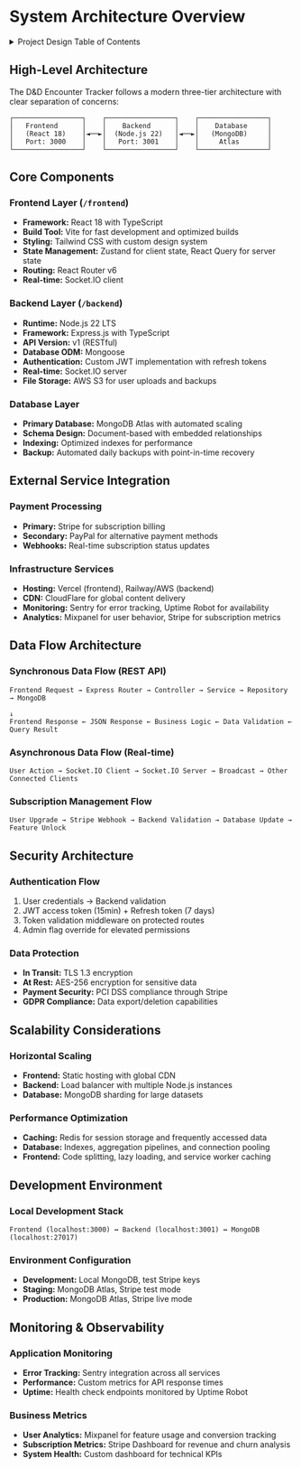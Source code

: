 # System Architecture Overview
<details>
  <summary>Project Design Table of Contents</summary>
  
- [Design Overview](./technical-design-toc.md) - Table of contents and summary
- [System Architecture Overview](./01-system-architecture.md) - High-level system design and component relationships
- [Project Structure](./02-project-structure.md) - Detailed folder organization and file layout
- [Database Design](./03-database-design.md) - MongoDB schema design and relationships
- [Backend API Design](./04-backend-api-design.md) - RESTful API v1 endpoints and specifications
- [Frontend Architecture](./05-frontend-architecture.md) - React component structure and state management
- [Authentication & Authorization](./06-auth-design.md) - JWT implementation and role-based access control
- [Subscription Management](./07-subscription-design.md) - Multi-tier subscription system and billing integration
- [Real-time Features](./08-realtime-design.md) - WebSocket implementation for live encounter tracking
- [Data Persistence Strategy](./09-data-persistence.md) - Cloud sync, offline storage, and backup systems
- [Security Implementation](./10-security-design.md) - Security measures, encryption, and compliance
- [Deployment Architecture](./11-deployment-design.md) - Infrastructure, CI/CD, and monitoring setup
- [Performance Optimization](./12-performance-design.md) - Caching, optimization, and scalability strategies
---
</details>


## High-Level Architecture

The D&D Encounter Tracker follows a modern three-tier architecture with clear separation of concerns:

```
┌─────────────────┐    ┌─────────────────┐    ┌─────────────────┐
│   Frontend      │    │    Backend      │    │    Database     │
│   (React 18)    │◄──►│  (Node.js 22)   │◄──►│   (MongoDB)     │
│   Port: 3000    │    │   Port: 3001    │    │     Atlas       │
└─────────────────┘    └─────────────────┘    └─────────────────┘
```

## Core Components

### Frontend Layer (`/frontend`)
- **Framework:** React 18 with TypeScript
- **Build Tool:** Vite for fast development and optimized builds
- **Styling:** Tailwind CSS with custom design system
- **State Management:** Zustand for client state, React Query for server state
- **Routing:** React Router v6
- **Real-time:** Socket.IO client

### Backend Layer (`/backend`)
- **Runtime:** Node.js 22 LTS
- **Framework:** Express.js with TypeScript
- **API Version:** v1 (RESTful)
- **Database ODM:** Mongoose
- **Authentication:** Custom JWT implementation with refresh tokens
- **Real-time:** Socket.IO server
- **File Storage:** AWS S3 for user uploads and backups

### Database Layer
- **Primary Database:** MongoDB Atlas with automated scaling
- **Schema Design:** Document-based with embedded relationships
- **Indexing:** Optimized indexes for performance
- **Backup:** Automated daily backups with point-in-time recovery

## External Service Integration

### Payment Processing
- **Primary:** Stripe for subscription billing
- **Secondary:** PayPal for alternative payment methods
- **Webhooks:** Real-time subscription status updates

### Infrastructure Services
- **Hosting:** Vercel (frontend), Railway/AWS (backend)
- **CDN:** CloudFlare for global content delivery
- **Monitoring:** Sentry for error tracking, Uptime Robot for availability
- **Analytics:** Mixpanel for user behavior, Stripe for subscription metrics

## Data Flow Architecture

### Synchronous Data Flow (REST API)
```
Frontend Request → Express Router → Controller → Service → Repository → MongoDB
                                                                           ↓
Frontend Response ← JSON Response ← Business Logic ← Data Validation ← Query Result
```

### Asynchronous Data Flow (Real-time)
```
User Action → Socket.IO Client → Socket.IO Server → Broadcast → Other Connected Clients
```

### Subscription Management Flow
```
User Upgrade → Stripe Webhook → Backend Validation → Database Update → Feature Unlock
```

## Security Architecture

### Authentication Flow
1. User credentials → Backend validation
2. JWT access token (15min) + Refresh token (7 days)
3. Token validation middleware on protected routes
4. Admin flag override for elevated permissions

### Data Protection
- **In Transit:** TLS 1.3 encryption
- **At Rest:** AES-256 encryption for sensitive data
- **Payment Security:** PCI DSS compliance through Stripe
- **GDPR Compliance:** Data export/deletion capabilities

## Scalability Considerations

### Horizontal Scaling
- **Frontend:** Static hosting with global CDN
- **Backend:** Load balancer with multiple Node.js instances
- **Database:** MongoDB sharding for large datasets

### Performance Optimization
- **Caching:** Redis for session storage and frequently accessed data
- **Database:** Indexes, aggregation pipelines, and connection pooling
- **Frontend:** Code splitting, lazy loading, and service worker caching

## Development Environment

### Local Development Stack
```
Frontend (localhost:3000) ↔ Backend (localhost:3001) ↔ MongoDB (localhost:27017)
```

### Environment Configuration
- **Development:** Local MongoDB, test Stripe keys
- **Staging:** MongoDB Atlas, Stripe test mode
- **Production:** MongoDB Atlas, Stripe live mode

## Monitoring & Observability

### Application Monitoring
- **Error Tracking:** Sentry integration across all services
- **Performance:** Custom metrics for API response times
- **Uptime:** Health check endpoints monitored by Uptime Robot

### Business Metrics
- **User Analytics:** Mixpanel for feature usage and conversion tracking
- **Subscription Metrics:** Stripe Dashboard for revenue and churn analysis
- **System Health:** Custom dashboard for technical KPIs
